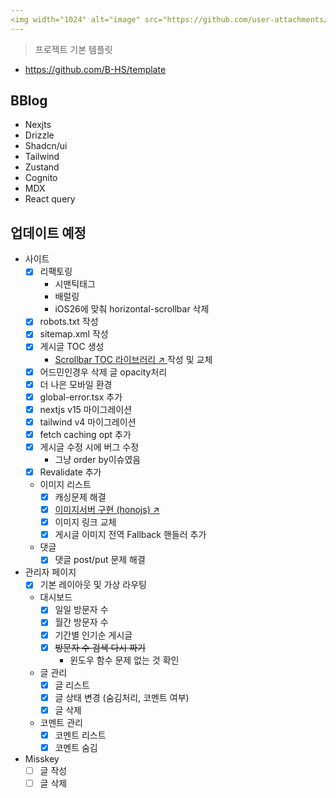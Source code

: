 ```yaml
---
<img width="1024" alt="image" src="https://github.com/user-attachments/assets/9d95cb48-ca3d-4438-8a0e-0d65a6fd35fc">
---
```


> 프로젝트 기본 템플릿

-   https://github.com/B-HS/template

## BBlog

-   Nexjts
-   Drizzle
-   Shadcn/ui
-   Tailwind
-   Zustand
-   Cognito
-   MDX
-   React query

## 업데이트 예정
-   사이트
    -   [x] 리팩토링
        - 시맨틱태그
        - 배럴링
        - iOS26에 맞춰 horizontal-scrollbar 삭제
    -   [x] robots.txt 작성
    -   [x] sitemap.xml 작성
    -   [x] 게시글 TOC 생성
        - [Scrollbar TOC 라이브러리 ↗ ](https://github.com/B-HS/scrollbar-toc) 작성 및 교체
    -   [x] 어드민인경우 삭제 글 opacity처리
    -   [x] 더 나은 모바일 환경
    -   [x] global-error.tsx 추가
    -   [x] nextjs v15 마이그레이션
    -   [x] tailwind v4 마이그레이션
    -   [x] fetch caching opt 추가
    -   [x] 게시글 수정 시에 버그 수정
        -   그냥 order by이슈였음
    -   [x] Revalidate 추가
    -   이미지 리스트
        -   [x] 캐싱문제 해결
        -   [x] [이미지서버 구현 (honojs) ↗ ](https://github.com/B-HS/Image-Bucket)
        -   [x] 이미지 링크 교체
        -   [x] 게시글 이미지 전역 Fallback 핸들러 추가
    -   댓글
        -   [x] 댓글 post/put 문제 해결
-   관리자 페이지
    -   [x] 기본 레이아웃 및 가상 라우팅
    -   대시보드
        -   [x] 일일 방문자 수
        -   [x] 월간 방문자 수
        -   [x] 기간별 인기순 게시글
        -   [x] ~~방문자 수 검색 다시 짜기~~
            -   윈도우 함수 문제 없는 것 확인
    -   글 관리
        -   [x] 글 리스트
        -   [x] 글 상태 변경 (숨김처리, 코멘트 여부)
        -   [x] 글 삭제
    -   코멘트 관리
        -   [x] 코멘트 리스트
        -   [x] 코멘트 숨김
-   Misskey
    -   [ ] 글 작성
    -   [ ] 글 삭제
